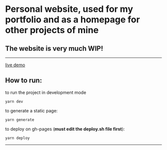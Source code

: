 # Personal website, used for my portfolio and as a homepage for other projects of mine

## The website is very much WIP!
---

[live demo](https://tomm2000.github.io/Portfolio/)

## How to run:
to run the project in development mode
```
yarn dev
```
to generate a static page:
```
yarn generate
```
to deploy on gh-pages (**must edit the deploy.sh file first**):
```
yarn deploy
```

---